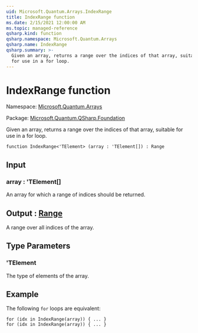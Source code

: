 ```yaml
---
uid: Microsoft.Quantum.Arrays.IndexRange
title: IndexRange function
ms.date: 2/15/2021 12:00:00 AM
ms.topic: managed-reference
qsharp.kind: function
qsharp.namespace: Microsoft.Quantum.Arrays
qsharp.name: IndexRange
qsharp.summary: >-
  Given an array, returns a range over the indices of that array, suitable
  for use in a for loop.
---
```


# IndexRange function

Namespace: [Microsoft.Quantum.Arrays](xref:Microsoft.Quantum.Arrays)

Package: [Microsoft.Quantum.QSharp.Foundation](https://nuget.org/packages/Microsoft.Quantum.QSharp.Foundation)


Given an array, returns a range over the indices of that array, suitablefor use in a for loop.

```qsharp
function IndexRange<'TElement> (array : 'TElement[]) : Range
```


## Input

### array : 'TElement[]

An array for which a range of indices should be returned.



## Output : [Range](xref:microsoft.quantum.lang-ref.range)

A range over all indices of the array.

## Type Parameters

### 'TElement

The type of elements of the array.

## Example

The following `for` loops are equivalent:```qsharpfor (idx in IndexRange(array)) { ... }for (idx in IndexRange(array)) { ... }```